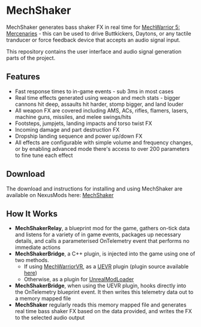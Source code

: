 # MechShaker

MechShaker generates bass shaker FX in real time for [MechWarrior 5: Mercenaries](https://mw5mercs.com/) - this can be used to drive Buttkickers, Daytons, or any tactile tranducer or force feedback device that accepts an audio signal input.

This repository contains the user interface and audio signal generation parts of the project.

## Features
* Fast response times to in-game events - sub 3ms in most cases
* Real time effects generated using weapon and mech stats - bigger cannons hit deep, assaults hit harder, stomp bigger, and land louder
* All weapon FX are covered including AMS, ACs, rifles, flamers, lasers, machine guns, missiles, and melee swings/hits
* Footsteps, jumpjets, landing impacts and torso twist FX
* Incoming damage and part destruction FX
* Dropship landing sequence and power up/down FX
* All effects are configurable with simple volume and frequency changes, or by enabling advanced mode there's access to over 200 parameters to fine tune each effect

## Download
The download and instructions for installing and using MechShaker are available on NexusMods here: [MechShaker](https://www.nexusmods.com/mechwarrior5mercenaries/mods/1029)

## How It Works
* **MechShakerRelay**, a blueprint mod for the game, gathers on-tick data and listens for a variety of in game events, packages up necessary details, and calls a parameterised OnTelemetry event that performs no immediate actions
* **MechShakerBridge**, a C++ plugin, is injected into the game using one of two methods. 
  * If using [MechWarriorVR](https://www.nexusmods.com/mechwarrior5mercenaries/mods/1009), as a [UEVR](https://github.com/praydog/UEVR) plugin (plugin source available [here](https://github.com/sicsix/MW5-UEVR-Plugins))
  * Otherwise, as a plugin for [UnrealModLoader](https://github.com/RussellJerome/UnrealModLoader)
* **MechShakerBridge**, when using the UEVR plugin, hooks directly into the OnTelemetry blueprint event. It then writes this telemetry data out to a memory mapped file
* **MechShaker** regularly reads this memory mapped file and generates real time bass shaker FX based on the data provided, and writes the FX to the selected audio output
